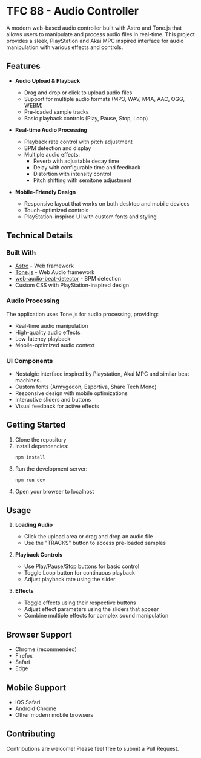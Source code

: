 # TFC 88 - Audio Controller

A modern web-based audio controller built with Astro and Tone.js that allows users to manipulate and process audio files in real-time. This project provides a sleek, PlayStation and Akai MPC inspired interface for audio manipulation with various effects and controls.

## Features

- **Audio Upload & Playback**
  - Drag and drop or click to upload audio files
  - Support for multiple audio formats (MP3, WAV, M4A, AAC, OGG, WEBM)
  - Pre-loaded sample tracks
  - Basic playback controls (Play, Pause, Stop, Loop)

- **Real-time Audio Processing**
  - Playback rate control with pitch adjustment
  - BPM detection and display
  - Multiple audio effects:
    - Reverb with adjustable decay time
    - Delay with configurable time and feedback
    - Distortion with intensity control
    - Pitch shifting with semitone adjustment

- **Mobile-Friendly Design**
  - Responsive layout that works on both desktop and mobile devices
  - Touch-optimized controls
  - PlayStation-inspired UI with custom fonts and styling

## Technical Details

### Built With
- [Astro](https://astro.build/) - Web framework
- [Tone.js](https://tonejs.github.io/) - Web Audio framework
- [web-audio-beat-detector](https://github.com/audiojs/web-audio-beat-detector) - BPM detection
- Custom CSS with PlayStation-inspired design

### Audio Processing
The application uses Tone.js for audio processing, providing:
- Real-time audio manipulation
- High-quality audio effects
- Low-latency playback
- Mobile-optimized audio context

### UI Components
- Nostalgic interface inspired by Playstation, Akai MPC and similar beat machines.
- Custom fonts (Armygedon, Esportiva, Share Tech Mono)
- Responsive design with mobile optimizations
- Interactive sliders and buttons
- Visual feedback for active effects

## Getting Started

1. Clone the repository
2. Install dependencies:
   ```bash
   npm install
   ```
3. Run the development server:
   ```bash
   npm run dev
   ```
4. Open your browser to localhost

## Usage

1. **Loading Audio**
   - Click the upload area or drag and drop an audio file
   - Use the "TRACKS" button to access pre-loaded samples

2. **Playback Controls**
   - Use Play/Pause/Stop buttons for basic control
   - Toggle Loop button for continuous playback
   - Adjust playback rate using the slider

3. **Effects**
   - Toggle effects using their respective buttons
   - Adjust effect parameters using the sliders that appear
   - Combine multiple effects for complex sound manipulation

## Browser Support
- Chrome (recommended)
- Firefox
- Safari
- Edge

## Mobile Support
- iOS Safari
- Android Chrome
- Other modern mobile browsers

## Contributing
Contributions are welcome! Please feel free to submit a Pull Request. 